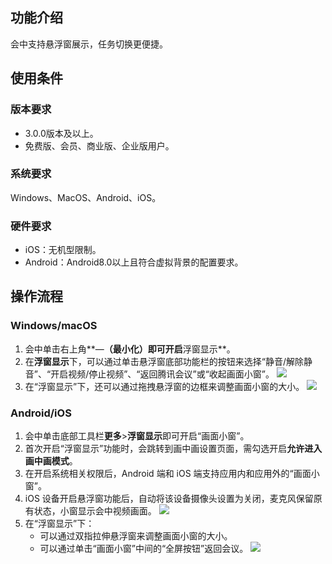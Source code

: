 ## 功能介绍
会中支持悬浮窗展示，任务切换更便捷。

## 使用条件
### 版本要求
- 3.0.0版本及以上。
- 免费版、会员、商业版、企业版用户。

### 系统要求

Windows、MacOS、Android、iOS。

### 硬件要求
- iOS：无机型限制。
- Android：Android8.0以上且符合虚拟背景的配置要求。

## 操作流程
### Windows/macOS
1. 会中单击右上角**—**（最小化）即可开启**浮窗显示**。
2. 在**浮窗显示**下，可以通过单击悬浮窗底部功能栏的按钮来选择“静音/解除静音”、“开启视频/停止视频”、“返回腾讯会议”或“收起画面小窗”。
![](https://qcloudimg.tencent-cloud.cn/raw/562d01713dc6533faf3ae22b0da470ec.png)
3. 在“浮窗显示”下，还可以通过拖拽悬浮窗的边框来调整画面小窗的大小。
![](https://qcloudimg.tencent-cloud.cn/raw/e6511fccdbc52cf799b3b7d522cf699d.png)

### Android/iOS
1. 会中单击底部工具栏**更多**>**浮窗显示**即可开启“画面小窗”。
2. 首次开启“浮窗显示”功能时，会跳转到画中画设置页面，需勾选开启**允许进入画中画模式**。
3. 在开启系统相关权限后，Android 端和 iOS 端支持应用内和应用外的“画面小窗”。
4. iOS 设备开启悬浮窗功能后，自动将该设备摄像头设置为关闭，麦克风保留原有状态，小窗显示会中视频画面。
![](https://qcloudimg.tencent-cloud.cn/raw/1066277c483dbabd27fbc57eabec79dd.png)
5. 在“浮窗显示”下：
	- 可以通过双指拉伸悬浮窗来调整画面小窗的大小。
	- 可以通过单击“画面小窗”中间的“全屏按钮”返回会议。
![](https://qcloudimg.tencent-cloud.cn/raw/db366cc4cfe0c6e223cde81ecb8cdfd9.png)
